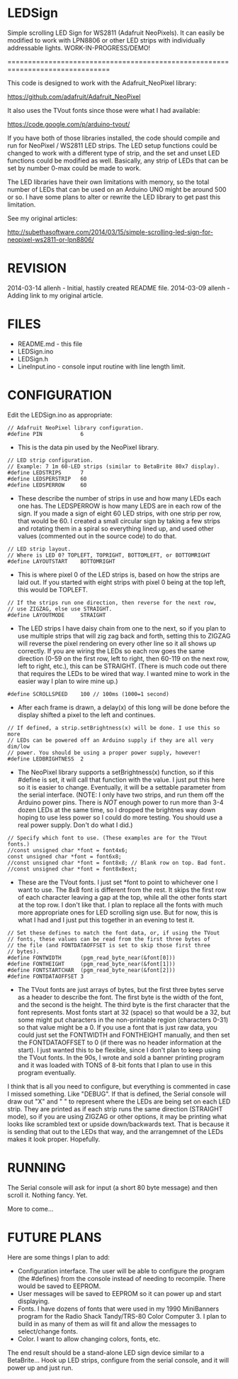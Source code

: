 LEDSign
=======

Simple scrolling LED Sign for WS2811 (Adafruit NeoPixels). It can easily be
modified to work with LPN8806 or other LED strips with individually addressable
lights. WORK-IN-PROGRESS/DEMO!

===============================================================================

This code is designed to work with the Adafruit_NeoPixel library:

https://github.com/adafruit/Adafruit_NeoPixel

It also uses the TVout fonts since those were what I had available:

https://code.google.com/p/arduino-tvout/

If you have both of those libraries installed, the code should compile and run
for NeoPixel / WS2811 LED strips. The LED setup functions could be changed
to work with a different type of strip, and the set and unset LED functions
could be modified as well. Basically, any strip of LEDs that can be set by
number 0-max could be made to work.

The LED libraries have their own limitations with memory, so the total number
of LEDs that can be used on an Arduino UNO might be around 500 or so. I have
some plans to alter or rewrite the LED library to get past this limitation.

See my original articles:

http://subethasoftware.com/2014/03/15/simple-scrolling-led-sign-for-neopixel-ws2811-or-lpn8806/

REVISION
========
2014-03-14 allenh - Initial, hastily created README file.
2014-03-09 allenh - Adding link to my original article.

FILES
=====

* README.md - this file
* LEDSign.ino
* LEDSign.h
* LineInput.ino - console input routine with line length limit.

CONFIGURATION
=============

Edit the LEDSign.ino as appropriate:

```
// Adafruit NeoPixel library configuration.
#define PIN            6
```

* This is the data pin used by the NeoPixel library.
  
```
// LED strip configuration.
// Example: 7 1m 60-LED strips (similar to BetaBrite 80x7 display).
#define LEDSTRIPS      7
#define LEDSPERSTRIP   60
#define LEDSPERROW     60
```

* These describe the number of strips in use and how many LEDs each one has.
  The LEDSPERROW is how many LEDS are in each row of the sign. If you made a
  sign of eight 60 LED strips, with one strip per row, that would be 60.
  I created a small circular sign by taking a few strips and rotating them in
  a spiral so everything lined up, and used other values (commented out in the
  source code) to do that.

```  
// LED strip layout.
// Where is LED 0? TOPLEFT, TOPRIGHT, BOTTOMLEFT, or BOTTOMRIGHT
#define LAYOUTSTART    BOTTOMRIGHT
```

* This is where pixel 0 of the LED strips is, based on how the strips are
  laid out. If you started with eight strips with pixel 0 being at the top
  left, this would be TOPLEFT.

```  
// If the strips run one direction, then reverse for the next row,
// use ZIGZAG, else use STRAIGHT.
#define LAYOUTMODE     STRAIGHT
```

* The LED strips I have daisy chain from one to the next, so if you plan to
  use multiple strips that will zig zag back and forth, setting this to
  ZIGZAG will reverse the pixel rendering on every other line so it all shows
  up correctly. If you are wiring the LEDs so each row goes the same
  direction (0-59 on the first row, left to right, then 60-119 on the next
  row, left to right, etc.), this can be STRAIGHT. (There is much code out
  there that requires the LEDs to be wired that way. I wanted mine to work
  in the easier way I plan to wire mine up.)

```
#define SCROLLSPEED    100 // 100ms (1000=1 second)
```

* After each frame is drawn, a delay(x) of this long will be done before the
  display shifted a pixel to the left and continues.
  
```
// If defined, a strip.setBrightness(x) will be done. I use this so more
// LEDs can be powered off an Arduino supply if they are all very dim/low
// power. You should be using a proper power supply, however!
#define LEDBRIGHTNESS  2
```

* The NeoPixel library supports a setBrightness(x) function, so if this
  #define is set, it will call that function with the value. I just put this
  here so it is easier to change. Eventually, it will be a settable parameter
  from the serial interface. (NOTE: I only have two strips, and run them off
  the Arduino power pins. There is *NOT* enough power to run more than 3-4
  dozen LEDs at the same time, so I dropped the brightnes way down hoping
  to use less power so I could do more testing. You should use a real power
  supply. Don't do what I did.)
  
```
// Specify which font to use. (These examples are for the TVout fonts.)
//const unsigned char *font = font4x6;
const unsigned char *font = font6x8;
//const unsigned char *font = font8x8; // Blank row on top. Bad font.
//const unsigned char *font = font8x8ext;
````

* These are the TVout fonts. I just set *font to point to whichever one I want
  to use. The 8x8 font is different from the rest. It skips the first row of
  each character leaving a gap at the top, while all the other fonts start at
  the top row. I don't like that. I plan to replace all the fonts with much
  more appropriate ones for LED scrolling sign use. But for now, this is what
  I had and I just put this together in an evening to test it.
  
```
// Set these defines to match the font data, or, if using the TVout
// fonts, these values can be read from the first three bytes of
// the file (and FONTDATAOFFSET is set to skip those first three
// bytes).
#define FONTWIDTH      (pgm_read_byte_near(&font[0]))
#define FONTHEIGHT     (pgm_read_byte_near(&font[1]))
#define FONTSTARTCHAR  (pgm_read_byte_near(&font[2]))
#define FONTDATAOFFSET 3
```

* The TVout fonts are just arrays of bytes, but the first three bytes serve
  as a header to describe the font. The first byte is the width of the font,
  and the second is the height. The third byte is the first character that
  the font represents. Most fonts start at 32 (space) so that would be a 32,
  but some might put characters in the non-printable region (characters 0-31)
  so that value might be a 0. If you use a font that is just raw data, you
  could just set the FONTWIDTH and FONTHEIGHT manually, and then set the
  FONTDATAOFFSET to 0 (if there was no header information at the start). I
  just wanted this to be flexible, since I don't plan to keep using the
  TVout fonts. In the 90s, I wrote and sold a banner printing program and it
  was loaded with TONS of 8-bit fonts that I plan to use in this program
  eventually.
  
I think that is all you need to configure, but everything is commented in case
I missed something. Like "DEBUG". If that is defined, the Serial console will
draw out "X" and " " to represent where the LEDs are being set on each LED
strip. They are printed as if each strip runs the same direction (STRAIGHT
mode), so if you are using ZIGZAG or other options, it may be printing what
looks like scrambled text or upside down/backwards text. That is because it
is sending that out to the LEDs that way, and the arrangemnet of the LEDs
makes it look proper. Hopefully.

RUNNING
=======
 
 The Serial console will ask for input (a short 80 byte message) and then
 scroll it. Nothing fancy. Yet.
 
 More to come...
 
FUTURE PLANS
============

Here are some things I plan to add:

* Configuration interface. The user will be able to configure the program (the #defines) from the console instead of needing to recompile. There would be saved to EEPROM.
* User messages will be saved to EEPROM so it can power up and start displaying.
* Fonts. I have dozens of fonts that were used in my 1990 MiniBanners program for the Radio Shack Tandy/TRS-80 Color Computer 3. I plan to build in as many of them as will fit and allow the messages to select/change fonts.
* Color. I want to allow changing colors, fonts, etc.

The end result should be a stand-alone LED sign device similar to a BetaBrite... Hook up LED strips, configure from the serial console, and it will power up and just run.
